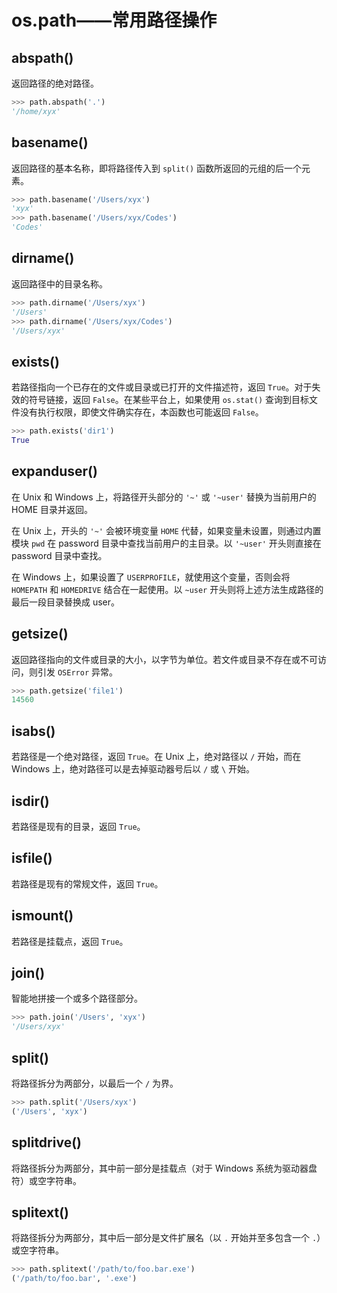 # os.path——常用路径操作

## abspath()

返回路径的绝对路径。

```python
>>> path.abspath('.')
'/home/xyx'
```

## basename()

返回路径的基本名称，即将路径传入到 `split()` 函数所返回的元组的后一个元素。

```python
>>> path.basename('/Users/xyx')
'xyx'
>>> path.basename('/Users/xyx/Codes')
'Codes'
```

## dirname()

返回路径中的目录名称。

```python
>>> path.dirname('/Users/xyx')
'/Users'
>>> path.dirname('/Users/xyx/Codes')
'/Users/xyx'
```

## exists()

若路径指向一个已存在的文件或目录或已打开的文件描述符，返回 `True`。对于失效的符号链接，返回 `False`。在某些平台上，如果使用 `os.stat()` 查询到目标文件没有执行权限，即使文件确实存在，本函数也可能返回 `False`。

```python
>>> path.exists('dir1')
True
```

## expanduser()

在 Unix 和 Windows 上，将路径开头部分的 `'~'` 或 `'~user'` 替换为当前用户的 HOME 目录并返回。

在 Unix 上，开头的 `'~'` 会被环境变量 `HOME` 代替，如果变量未设置，则通过内置模块 `pwd` 在 password 目录中查找当前用户的主目录。以 `'~user'` 开头则直接在 password 目录中查找。

在 Windows 上，如果设置了 `USERPROFILE`，就使用这个变量，否则会将 `HOMEPATH` 和 `HOMEDRIVE` 结合在一起使用。以 `~user` 开头则将上述方法生成路径的最后一段目录替换成 user。

## getsize()

返回路径指向的文件或目录的大小，以字节为单位。若文件或目录不存在或不可访问，则引发 `OSError` 异常。

```python
>>> path.getsize('file1')
14560
```

## isabs()

若路径是一个绝对路径，返回 `True`。在 Unix 上，绝对路径以 `/` 开始，而在 Windows 上，绝对路径可以是去掉驱动器号后以 `/` 或 `\` 开始。

## isdir()

若路径是现有的目录，返回 `True`。

## isfile()

若路径是现有的常规文件，返回 `True`。

## ismount()

若路径是挂载点，返回 `True`。

## join()

智能地拼接一个或多个路径部分。

```python
>>> path.join('/Users', 'xyx')
'/Users/xyx'
```

## split()

将路径拆分为两部分，以最后一个 `/` 为界。

```python
>>> path.split('/Users/xyx')
('/Users', 'xyx')
```

## splitdrive()

将路径拆分为两部分，其中前一部分是挂载点（对于 Windows 系统为驱动器盘符）或空字符串。

## splitext()

将路径拆分为两部分，其中后一部分是文件扩展名（以 `.` 开始并至多包含一个 `.`）或空字符串。

```python
>>> path.splitext('/path/to/foo.bar.exe')
('/path/to/foo.bar', '.exe')
```
